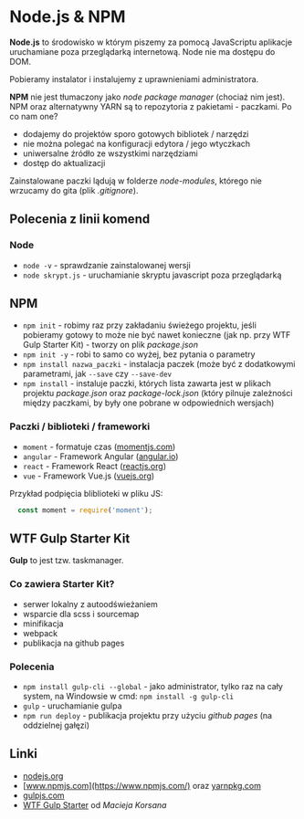 # Node.js & NPM

**Node.js** to środowisko w którym piszemy za pomocą JavaScriptu aplikacje
uruchamiane poza przeglądarką internetową. Node nie ma dostępu do DOM.

Pobieramy instalator i instalujemy z uprawnieniami administratora.

**NPM** nie jest tłumaczony jako *node package manager* (chociaż nim jest). NPM
oraz alternatywny YARN są to repozytoria z pakietami - paczkami. Po co nam one?

- dodajemy do projektów sporo gotowych bibliotek / narzędzi
- nie można polegać na konfiguracji edytora / jego wtyczkach
- uniwersalne źródło ze wszystkimi narzędziami
- dostęp do aktualizacji

Zainstalowane paczki lądują w folderze *node-modules*, którego nie wrzucamy do
gita (plik *.gitignore*).

## Polecenia z linii komend

### Node

- `node -v` - sprawdzanie zainstalowanej wersji
- `node skrypt.js` - uruchamianie skryptu javascript poza przeglądarką

## NPM

- `npm init` - robimy raz przy zakładaniu świeżego projektu, jeśli pobieramy
gotowy to może nie być nawet konieczne (jak np. przy WTF Gulp Starter Kit) -
tworzy on plik *package.json*
- `npm init -y` - robi to samo co wyżej, bez pytania o parametry
- `npm install nazwa_paczki` - instalacja paczek (może być z dodatkowymi
parametrami, jak `--save` czy `--save-dev`
- `npm install` - instaluje paczki, których lista zawarta jest w plikach
projektu *package.json* oraz *package-lock.json* (który pilnuje zależności
między paczkami, by były one pobrane w odpowiednich wersjach)

### Paczki / biblioteki / frameworki

- `moment` - formatuje czas ([momentjs.com](https://momentjs.com/))
- `angular` - Framework Angular ([angular.io](https://angular.io/))
- `react` - Framework React ([reactjs.org](https://reactjs.org/))
- `vue` - Framework Vue.js ([vuejs.org](https://vuejs.org/))

Przykład podpięcia bliblioteki w pliku JS:

```javascript
  const moment = require('moment');
```

## WTF Gulp Starter Kit

**Gulp** to jest tzw. taskmanager.

### Co zawiera Starter Kit?

- serwer lokalny z autoodświeżaniem
- wsparcie dla scss i sourcemap
- minifikacja
- webpack
- publikacja na github pages

### Polecenia

- `npm install gulp-cli --global` - jako administrator, tylko raz na cały
system, na Windowsie w cmd: `npm install -g gulp-cli`
- `gulp` - uruchamianie gulpa
- `npm run deploy` - publikacja projektu przy użyciu *github pages* (na
oddzielnej gałęzi)

## Linki

- [nodejs.org](https://nodejs.org/en/)
- [www.npmjs.com](https://www.npmjs.com/) oraz
[yarnpkg.com](https://classic.yarnpkg.com/en/)
- [gulpjs.com](https://gulpjs.com/)
- [WTF Gulp Starter](https://github.com/maciejkorsan/wtf-gulp-starter)
od *Macieja Korsana*
